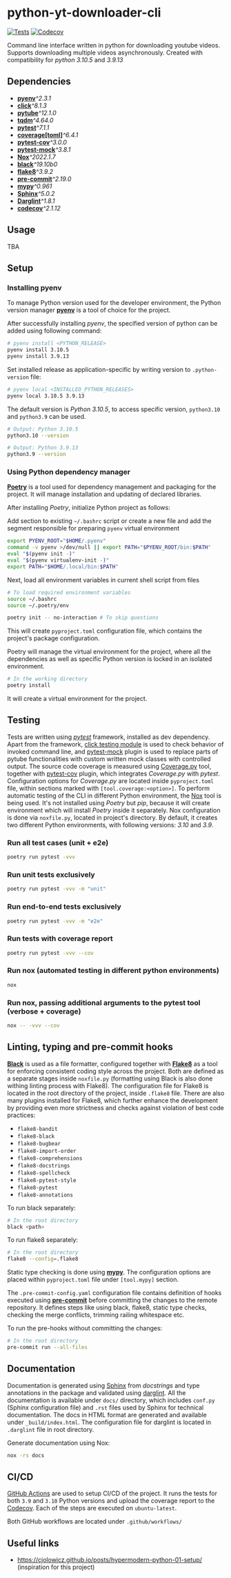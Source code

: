 # python-yt-downloader-cli

[![Tests](https://github.com/piotr-rzepa/python-yt-downloader-cli/workflows/Tests/badge.svg)](https://github.com/piotr-rzepa/python-yt-downloader-cli/actions?workflow=Tests)
[![Codecov](https://github.com/piotr-rzepa/python-yt-downloader-cli/branch/main/graph/badge.svg)](https://app.codecov.io/gh/piotr-rzepa/python-yt-downloader-cli)

Command line interface written in python for downloading youtube videos.
Supports downloading multiple videos asynchronously.
Created with compatibility for _python 3.10.5_ and _3.9.13_

## Dependencies

* [__pyenv__](https://github.com/pyenv/pyenv)_^2.3.1_
* [__click__](https://click.palletsprojects.com/en/8.1.x/)_^8.1.3_
* [__pytube__](https://pytube.io/en/latest/index.html)_^12.1.0_
* [__tqdm__](https://tqdm.github.io/)_^4.64.0_
* [__pytest__](https://docs.pytest.org/en/latest/)_^7.1.1_
* [__coverage[toml]__](https://coverage.readthedocs.io/en/6.4.1/)_^6.4.1_
* [__pytest-cov__](https://pytest-cov.readthedocs.io/en/latest/)_^3.0.0_
* [__pytest-mock__](https://pytest-mock.readthedocs.io/en/latest/)_^3.8.1_
* [__Nox__](https://nox.thea.codes/en/stable/)_^2022.1.7_
* [__black__](https://github.com/psf/black)_^19.10b0_
* [__flake8__](https://flake8.pycqa.org/en/latest/)_^3.9.2_
* [__pre-commit__](https://pre-commit.com/)_^2.19.0_
* [__mypy__](http://mypy-lang.org/)_^0.961_
* [__Sphinx__](https://www.sphinx-doc.org/en/master/)_^5.0.2_
* [__Darglint__](https://github.com/terrencepreilly/darglint)_^1.8.1_
* [__codecov__](https://about.codecov.io/)_^2.1.12_

## Usage

TBA

## Setup

### Installing pyenv

To manage Python version used for the developer environment, the Python version manager [__pyenv__](https://github.com/pyenv/pyenv) is a tool of choice for the project.

After successfully installing _pyenv_, the specified version of python can be added using following command:

```bash
# pyenv install <PYTHON_RELEASE>
pyenv install 3.10.5
pyenv install 3.9.13
```

Set installed release as application-specific by writing version to `.python-version` file:

```bash
# pyenv local <INSTALLED_PYTHON_RELEASES>
pyenv local 3.10.5 3.9.13
```

The default version is _Python 3.10.5_, to access specific version, `python3.10` and `python3.9` can be used.

```bash
# Output: Python 3.10.5
python3.10 --version

# Output: Python 3.9.13
python3.9 --version
```

### Using Python dependency manager

[__Poetry__](https://python-poetry.org/docs/) is a tool used for dependency management and packaging for the project. It will manage installation and updating of declared libraries.

After installing _Poetry_, initialize Python project as follows:

Add section to existing `~/.bashrc` script or create a new file and add the segment responsible for preparing `pyenv` virtual environment

```bash
export PYENV_ROOT="$HOME/.pyenv"
command -v pyenv >/dev/null || export PATH="$PYENV_ROOT/bin:$PATH"
eval "$(pyenv init -)"
eval "$(pyenv virtualenv-init -)"
export PATH="$HOME/.local/bin:$PATH"
```

Next, load all environment variables in current shell script from files

```bash
# To load required environment variables
source ~/.bashrc
source ~/.poetry/env

poetry init -- no-interaction # To skip questions
```

This will create `pyproject.toml` configuration file, which contains the project's package configuration.

Poetry will manage the virtual environment for the project, where all the dependencies as well as specific Python version is locked in an isolated environment.

```bash
# In the working directory
poetry install
```

It will create a virtual environment for the project.

## Testing

Tests are written using [_pytest_](https://docs.pytest.org/en/latest/) framework, installed as dev dependency.
Apart from the framework, [click testing module](https://click.palletsprojects.com/en/8.1.x/testing/#basic-testing) is used to check behavior of invoked command line, and [pytest-mock](https://pytest-mock.readthedocs.io/en/latest/) plugin is used to replace parts of pytube functionalities with custom written mock classes with controlled output.
The source code coverage is measured using [Coverage.py](https://coverage.readthedocs.io/en/6.4.1/) tool, together with [pytest-cov](https://pytest-cov.readthedocs.io/en/latest/) plugin, which integrates _Coverage.py_ with _pytest_.
Configuration options for _Coverage.py_ are located inside `pyproject.toml` file, within sections marked with `[tool.coverage:<option>]`.
To perform automatic testing of the CLI in different Python environment, the [Nox](https://nox.thea.codes/en/stable/) tool is being used. It's not installed using _Poetry_ but _pip_, because it will create environment which will install _Poetry_ inside it separately.
Nox configuration is done via `noxfile.py`, located in project's directory. By default, it creates two different Python environments, with following versions: _3.10_ and _3.9_.

### Run all test cases (unit + e2e)

```bash
poetry run pytest -vvv
```

### Run unit tests exclusively

```bash
poetry run pytest -vvv -m "unit"
```

### Run end-to-end tests exclusively

```bash
poetry run pytest -vvv -m "e2e"
```

### Run tests with coverage report

```bash
poetry run pytest -vvv --cov
```

### Run nox (automated testing in different python environments)

```bash
nox
```

### Run nox, passing additional arguments to the pytest tool (verbose + coverage)

```bash
nox -- -vvv --cov
```

## Linting, typing and pre-commit hooks

[__Black__](https://github.com/psf/black) is used as a file formatter, configured together with [__Flake8__](https://flake8.pycqa.org/en/latest/) as a tool for enforcing consistent coding style across the project.
Both are defined as a separate stages inside `noxfile.py` (formatting using Black is also done withing linting process with Flake8).
The configuration file for Flake8 is located in the root directory of the project, inside `.flake8` file.
There are also many plugins installed for Flake8, which further enhance the development by providing even more strictness and checks against violation of best code practices:

* `flake8-bandit`
* `flake8-black`
* `flake8-bugbear`
* `flake8-import-order`
* `flake8-comprehensions`
* `flake8-docstrings`
* `flake8-spellcheck`
* `flake8-pytest-style`
* `flake8-pytest`
* `flake8-annotations`

To run black separately:

```bash
# In the root directory
black <path>
```

To run flake8 separately:

```bash
# In the root directory
flake8 --config=.flake8
```

Static type checking is done using [__mypy__](https://mypy.readthedocs.io/en/stable/index.html#). The configuration options are placed within `pyproject.toml` file under `[tool.mypy]` section.

The `.pre-commit-config.yaml` configuration file contains definition of hooks executed using [__pre-commit__](https://pre-commit.com/) before committing the changes to the remote repository.
It defines steps like using black, flake8, static type checks, checking the merge conflicts, trimming railing whitespace etc.

To run the pre-hooks without committing the changes:

```bash
# In the root directory
pre-commit run --all-files
```

## Documentation

Documentation is generated using [Sphinx](https://www.sphinx-doc.org/en/master/) from _docstrings_ and type annotations in the package and validated using [darglint](https://github.com/terrencepreilly/darglint).
All the documentation is available under `docs/` directory, which includes `conf.py` (Sphinx configuration file) and `.rst` files used by Sphinx for technical documentation. The docs in HTML format are generated and available under `_build/index.html`.
The configuration file for darglint is located in `.darglint` file in root directory.

Generate documentation using Nox:

```bash
nox -rs docs
```

## CI/CD

[GitHub Actions](https://docs.github.com/en/actions) are used to setup CI/CD of the project. It runs the tests for both `3.9` and `3.10` Python versions and upload the coverage report to the [Codecov](https://about.codecov.io/). Each of the steps are executed on `ubuntu-latest`.

Both GitHub workflows are located under `.github/workflows/`

## Useful links

* <https://cjolowicz.github.io/posts/hypermodern-python-01-setup/> (inspiration for this project)

